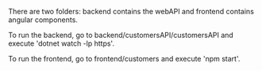 There are two folders: backend contains the webAPI and frontend contains angular components.

To run the backend, go to backend/customersAPI/customersAPI and execute 'dotnet watch -lp https'.

To run the frontend, go to frontend/customers and execute 'npm start'.